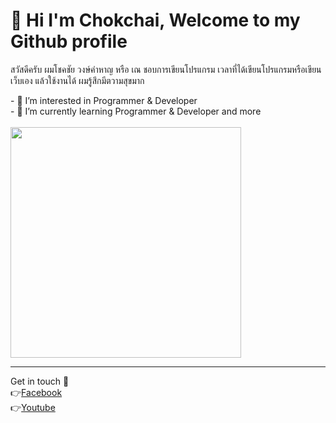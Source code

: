 <h1>👋 Hi I'm Chokchai, Welcome to my Github profile </h1>
<p>สวัสดีครับ ผมโชคชัย วงษ์คำหาญ หรือ เณ ชอบการเขียนโปรแกรม เวลาที่ได้เขียนโปรแกรมหรือเขียนเว็บเอง แล้วใช้งานได้ ผมรู้สึกมีตวามสุขมาก</p>
- 👀 I’m interested in Programmer & Developer <br>
- 🌱 I’m currently learning Programmer & Developer and more <br>

 <br>
<img src="https://user-images.githubusercontent.com/118688816/204085281-7a454aad-8a83-4fc8-8e89-cd4bd8b338bd.png" height="369">

<hr>
Get in touch 💖<br>
👉<a href="">Facebook<a/> <br>
👉<a href="">Youtube<a/>
<!---
ChokchaiWKH/ChokchaiWKH is a ✨ special ✨ repository because its `README.md` (this file) appears on your GitHub profile.
You can click the Preview link to take a look at your changes.
--->
